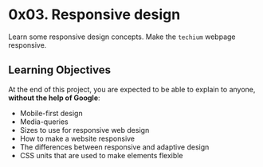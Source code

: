 # 0x03. Responsive design

Learn some responsive design concepts. Make the `techium` webpage responsive.

## Learning Objectives

At the end of this project, you are expected to be able to explain to anyone, **without the help of Google**:

- Mobile-first design
- Media-queries
- Sizes to use for responsive web design
- How to make a website responsive
- The differences between responsive and adaptive design
- CSS units that are used to make elements flexible
